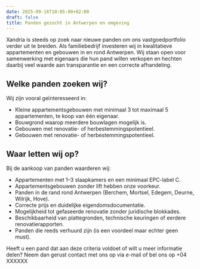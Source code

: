 ```yaml
---
date: 2025-09-16T10:05:00+02:00
draft: false
title: Panden gezocht in Antwerpen en omgeving
---
```


Xandria is steeds op zoek naar nieuwe panden om ons vastgoedportfolio verder uit te breiden. Als familiebedrijf investeren wij in kwalitatieve appartementen en gebouwen in en rond Antwerpen. Wij staan open voor samenwerking met eigenaars die hun pand willen verkopen en hechten daarbij veel waarde aan transparantie en een correcte afhandeling.

## Welke panden zoeken wij?

Wij zijn vooral geïnteresseerd in:

* Kleine appartementsgebouwen met minimaal 3 tot maximaal 5 appartementen, te koop van één eigenaar.
* Bouwgrond waarop meerdere bouwlagen mogelijk is.
* Gebouwen met renovatie- of herbestemmingspotentieel.
* Gebouwen met renovatie- of herbestemmingspotentieel.


## Waar letten wij op?
Bij de aankoop van panden waarderen wij:
* Appartementen met 1–3 slaapkamers en een minimaal EPC-label C.
* Appartementsgebouwen zonder lift hebben onze voorkeur.
* Panden in de rand rond Antwerpen (Berchem, Mortsel, Edegem, Deurne, Wilrijk, Hove).
* Correcte prijs en duidelijke eigendomsdocumentatie.
* Mogelijkheid tot gefaseerde renovatie zonder juridische blokkades.
* Beschikbaarheid van plattegronden, technische keuringen of eerdere renovatierapporten.
* Panden die reeds verhuurd zijn (is een voordeel maar echter geen must).


Heeft u een pand dat aan deze criteria voldoet of wilt u meer informatie delen?
Neem dan gerust contact met ons op via e-mail of bel ons op +04 XXXXXX